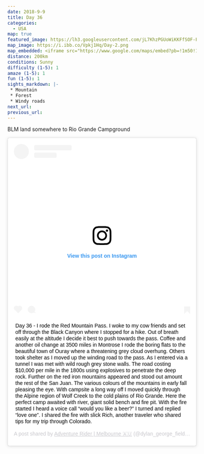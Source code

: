 ```yaml
---
date: 2018-9-9
title: Day 36
categories:
  - USA
map: true
featured_image: https://lh3.googleusercontent.com/jL7KhzPGUoWiKKFfSOF-FdNquYp23Af1rc95Sz_CzRD5aDS_ElzRkQBYuktrMyYj8YqdOtfrjSuR7o5bW8RddG6mFenQwBgMFW0c4_yu_EiXgpcHxK9qo-KU9rVzEb7IW_5YuNgZRZDrMDzdcwif9bv4ByP01cO_cdYs0KFoTTXIW5gWtpMeWVAL8dRQTcAO14xJEbc801irwy9Z948e4omsdVrRMpipVquHQmYv_f1Kx5RmH6Vnn1YnUA9ZCmI5H4-vgYFhEXxQOQD1VYRyoYBL5IxQ4-JTRmiTfTiX4EjyGNE2nNiTiun01TZ3AFm8zGd4gdcONj0tOjrlQPI9-Af6yDRfD8jgWCkMAR2EIgFcQLoe_v8fL6YcFcNr8-UiQCNjCi_f3StsYkQlVI8VHoAeMoGlV5hIXuCjRatM2NtItPd947I8Upphpnw8VMg7Gxcn6fSYdBfHQeN9gIhFVydaquipxTrC1sLBqS6bS8StywPy0ZzAx4ZZ1prjBoIt5IUulJ-5xk2IC4XHt3qFGMu9o-7RxRrOhH5aPATlhLaGnlex2Tv8MQHIIvwE7ATRlE3lvolBxlCPsMBRWR9ycxMBl1xK2y2QR7BEwLHMYGBvneoiPaJLQQRL-j16DPceSSgavmbnZk2nvmlSg7A165Zl-UX4_WvduJLBi-IalSGdd1Im=w1631-h980-no
map_image: https://i.ibb.co/Vpkj1Hq/Day-2.png
map_embedded: <iframe src="https://www.google.com/maps/embed?pb=!1m50!1m12!1m3!1d806119.890831068!2d-107.8232816661105!3d37.88588506120359!2m3!1f0!2f0!3f0!3m2!1i1024!2i768!4f13.1!4m35!3e0!4m4!2s38.5703%2C-107.4511!3m2!1d38.570299999999996!2d-107.4511!4m5!1s0x873f76f336be1bbb%3A0x2a6f6b6e7d404acc!2sPine%20Creek%20Trailhead%2C%20Pine%20Creek%20Trail%2C%20Gunnison%2C%20CO%2C%20USA!3m2!1d38.450314!2d-107.3452489!4m5!1s0x873f1f7caf7386f3%3A0x9003c80400295bdd!2sOuray%2C%20CO%2C%20USA!3m2!1d38.0227716!2d-107.6714487!4m5!1s0x873c02a6bd85fc23%3A0xdc2b8882a3a67e5a!2sDurango%2C%20CO%2C%20USA!3m2!1d37.275279999999995!2d-107.8800667!4m5!1s0x873e4742891ef703%3A0x70597e890bc44f0!2sCreede%2C%20CO%2C%20USA!3m2!1d37.8491662!2d-106.9264345!4m4!2s37.7633278%2C-107.0108028!3m2!1d37.7633278!2d-107.0108028!5e0!3m2!1sen!2sau!4v1577448641368!5m2!1sen!2sau" width="100%" height="500" frameborder="0" style="border:0;" allowfullscreen=""></iframe>
distance: 200km
conditions: Sunny
difficulty (1-5): 1 
amaze (1-5): 1
fun (1-5): 1
sights_markdown: |-
 * Mountain
 * Forest
 * Windy roads
next_url:
previous_url:
---
```

BLM land somewhere to Rio Grande Campground

<div style="display:flex;justify-content:center">
  <blockquote class="instagram-media" data-instgrm-captioned data-instgrm-permalink="https://www.instagram.com/p/BnovxZwBbwJ/?utm_source=ig_embed&amp;utm_campaign=loading" data-instgrm-version="12" style=" background:#FFF; border:0; border-radius:3px; box-shadow:0 0 1px 0 rgba(0,0,0,0.5),0 1px 10px 0 rgba(0,0,0,0.15); margin: 1px; max-width:540px; min-width:326px; padding:0; width:99.375%; width:-webkit-calc(100% - 2px); width:calc(100% - 2px);"><div style="padding:16px;"> <a href="https://www.instagram.com/p/BnovxZwBbwJ/?utm_source=ig_embed&amp;utm_campaign=loading" style=" background:#FFFFFF; line-height:0; padding:0 0; text-align:center; text-decoration:none; width:100%;" target="_blank"> <div style=" display: flex; flex-direction: row; align-items: center;"> <div style="background-color: #F4F4F4; border-radius: 50%; flex-grow: 0; height: 40px; margin-right: 14px; width: 40px;"></div> <div style="display: flex; flex-direction: column; flex-grow: 1; justify-content: center;"> <div style=" background-color: #F4F4F4; border-radius: 4px; flex-grow: 0; height: 14px; margin-bottom: 6px; width: 100px;"></div> <div style=" background-color: #F4F4F4; border-radius: 4px; flex-grow: 0; height: 14px; width: 60px;"></div></div></div><div style="padding: 19% 0;"></div> <div style="display:block; height:50px; margin:0 auto 12px; width:50px;"><svg width="50px" height="50px" viewBox="0 0 60 60" version="1.1" xmlns="https://www.w3.org/2000/svg" xmlns:xlink="https://www.w3.org/1999/xlink"><g stroke="none" stroke-width="1" fill="none" fill-rule="evenodd"><g transform="translate(-511.000000, -20.000000)" fill="#000000"><g><path d="M556.869,30.41 C554.814,30.41 553.148,32.076 553.148,34.131 C553.148,36.186 554.814,37.852 556.869,37.852 C558.924,37.852 560.59,36.186 560.59,34.131 C560.59,32.076 558.924,30.41 556.869,30.41 M541,60.657 C535.114,60.657 530.342,55.887 530.342,50 C530.342,44.114 535.114,39.342 541,39.342 C546.887,39.342 551.658,44.114 551.658,50 C551.658,55.887 546.887,60.657 541,60.657 M541,33.886 C532.1,33.886 524.886,41.1 524.886,50 C524.886,58.899 532.1,66.113 541,66.113 C549.9,66.113 557.115,58.899 557.115,50 C557.115,41.1 549.9,33.886 541,33.886 M565.378,62.101 C565.244,65.022 564.756,66.606 564.346,67.663 C563.803,69.06 563.154,70.057 562.106,71.106 C561.058,72.155 560.06,72.803 558.662,73.347 C557.607,73.757 556.021,74.244 553.102,74.378 C549.944,74.521 548.997,74.552 541,74.552 C533.003,74.552 532.056,74.521 528.898,74.378 C525.979,74.244 524.393,73.757 523.338,73.347 C521.94,72.803 520.942,72.155 519.894,71.106 C518.846,70.057 518.197,69.06 517.654,67.663 C517.244,66.606 516.755,65.022 516.623,62.101 C516.479,58.943 516.448,57.996 516.448,50 C516.448,42.003 516.479,41.056 516.623,37.899 C516.755,34.978 517.244,33.391 517.654,32.338 C518.197,30.938 518.846,29.942 519.894,28.894 C520.942,27.846 521.94,27.196 523.338,26.654 C524.393,26.244 525.979,25.756 528.898,25.623 C532.057,25.479 533.004,25.448 541,25.448 C548.997,25.448 549.943,25.479 553.102,25.623 C556.021,25.756 557.607,26.244 558.662,26.654 C560.06,27.196 561.058,27.846 562.106,28.894 C563.154,29.942 563.803,30.938 564.346,32.338 C564.756,33.391 565.244,34.978 565.378,37.899 C565.522,41.056 565.552,42.003 565.552,50 C565.552,57.996 565.522,58.943 565.378,62.101 M570.82,37.631 C570.674,34.438 570.167,32.258 569.425,30.349 C568.659,28.377 567.633,26.702 565.965,25.035 C564.297,23.368 562.623,22.342 560.652,21.575 C558.743,20.834 556.562,20.326 553.369,20.18 C550.169,20.033 549.148,20 541,20 C532.853,20 531.831,20.033 528.631,20.18 C525.438,20.326 523.257,20.834 521.349,21.575 C519.376,22.342 517.703,23.368 516.035,25.035 C514.368,26.702 513.342,28.377 512.574,30.349 C511.834,32.258 511.326,34.438 511.181,37.631 C511.035,40.831 511,41.851 511,50 C511,58.147 511.035,59.17 511.181,62.369 C511.326,65.562 511.834,67.743 512.574,69.651 C513.342,71.625 514.368,73.296 516.035,74.965 C517.703,76.634 519.376,77.658 521.349,78.425 C523.257,79.167 525.438,79.673 528.631,79.82 C531.831,79.965 532.853,80.001 541,80.001 C549.148,80.001 550.169,79.965 553.369,79.82 C556.562,79.673 558.743,79.167 560.652,78.425 C562.623,77.658 564.297,76.634 565.965,74.965 C567.633,73.296 568.659,71.625 569.425,69.651 C570.167,67.743 570.674,65.562 570.82,62.369 C570.966,59.17 571,58.147 571,50 C571,41.851 570.966,40.831 570.82,37.631"></path></g></g></g></svg></div><div style="padding-top: 8px;"> <div style=" color:#3897f0; font-family:Arial,sans-serif; font-size:14px; font-style:normal; font-weight:550; line-height:18px;"> View this post on Instagram</div></div><div style="padding: 12.5% 0;"></div> <div style="display: flex; flex-direction: row; margin-bottom: 14px; align-items: center;"><div> <div style="background-color: #F4F4F4; border-radius: 50%; height: 12.5px; width: 12.5px; transform: translateX(0px) translateY(7px);"></div> <div style="background-color: #F4F4F4; height: 12.5px; transform: rotate(-45deg) translateX(3px) translateY(1px); width: 12.5px; flex-grow: 0; margin-right: 14px; margin-left: 2px;"></div> <div style="background-color: #F4F4F4; border-radius: 50%; height: 12.5px; width: 12.5px; transform: translateX(9px) translateY(-18px);"></div></div><div style="margin-left: 8px;"> <div style=" background-color: #F4F4F4; border-radius: 50%; flex-grow: 0; height: 20px; width: 20px;"></div> <div style=" width: 0; height: 0; border-top: 2px solid transparent; border-left: 6px solid #f4f4f4; border-bottom: 2px solid transparent; transform: translateX(16px) translateY(-4px) rotate(30deg)"></div></div><div style="margin-left: auto;"> <div style=" width: 0px; border-top: 8px solid #F4F4F4; border-right: 8px solid transparent; transform: translateY(16px);"></div> <div style=" background-color: #F4F4F4; flex-grow: 0; height: 12px; width: 16px; transform: translateY(-4px);"></div> <div style=" width: 0; height: 0; border-top: 8px solid #F4F4F4; border-left: 8px solid transparent; transform: translateY(-4px) translateX(8px);"></div></div></div></a> <p style=" margin:8px 0 0 0; padding:0 4px;"> <a href="https://www.instagram.com/p/BnovxZwBbwJ/?utm_source=ig_embed&amp;utm_campaign=loading" style=" color:#000; font-family:Arial,sans-serif; font-size:14px; font-style:normal; font-weight:normal; line-height:17px; text-decoration:none; word-wrap:break-word;" target="_blank">Day 36 - I rode the Red Mountain Pass. I woke to my cow friends and set off through the Black Canyon where I stopped for a hike. Out of breath easily at the altitude I decide it best to push towards the pass. Coffee and another oil change at 3500 miles in Montrose I rode the boring flats to the beautiful town of Ouray where a threatening grey cloud overhung. Others took shelter as I moved up the winding road to the pass. As I entered via a tunnel I was met with wild rough grey stone walls. The road costing $10,000 per mile in the 1800s using explosives to penetrate the deep rock. Further on the red iron mountains appeared and stood out amount the rest of the San Juan. The various colours of the mountains in early fall pleasing the eye. With campsite a long way off I moved quickly through the Alpine region of Wolf Creek to the cold plains of Rio Grande. Here the perfect camp awaited with river, giant solid bench and fire pit. With the fire started I heard a voice call “would you like a beer?” I turned and replied “love one”. I shared the fire with slick Rich, another traveler who shared tips for my trip through Colorado.</a></p> <p style=" color:#c9c8cd; font-family:Arial,sans-serif; font-size:14px; line-height:17px; margin-bottom:0; margin-top:8px; overflow:hidden; padding:8px 0 7px; text-align:center; text-overflow:ellipsis; white-space:nowrap;">A post shared by <a href="https://www.instagram.com/dylan_george_field/?utm_source=ig_embed&amp;utm_campaign=loading" style=" color:#c9c8cd; font-family:Arial,sans-serif; font-size:14px; font-style:normal; font-weight:normal; line-height:17px;" target="_blank"> Adventure Rider | Melbourne 🇦🇺</a> (@dylan_george_field) on <time style=" font-family:Arial,sans-serif; font-size:14px; line-height:17px;" datetime="2018-09-12T18:47:40+00:00">Sep 12, 2018 at 11:47am PDT</time></p></div></blockquote> <script async src="//www.instagram.com/embed.js"></script>
</div>


